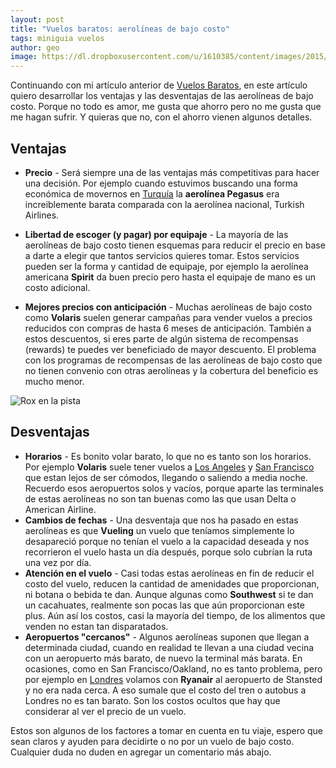```yaml
---
layout: post
title: "Vuelos baratos: aerolíneas de bajo costo"
tags: miniguia vuelos
author: geo
image: https://dl.dropboxusercontent.com/u/1610385/content/images/2015/05/2014-12-23-15-24-22.jpg
---
```

Continuando con mi artículo anterior de [Vuelos Baratos](/vuelos-baratos/), en este artículo quiero desarrollar los ventajas y las desventajas de las aerolíneas de bajo costo. Porque no todo es amor, me gusta que ahorro pero no me gusta que me hagan sufrir. Y quieras que no, con el ahorro vienen algunos detalles.

## Ventajas

* **Precio** - Será siempre una de las ventajas más competitivas para hacer una decisión. Por ejemplo cuando estuvimos buscando una forma económica de movernos en [Turquía](/tag/turquia) la **aerolínea Pegasus** era increiblemente barata comparada con la aerolínea nacional, Turkish Airlines.

* **Libertad de escoger (y pagar) por equipaje** - La mayoría de las aerolíneas de bajo costo tienen esquemas para reducir el precio en base a darte a elegir que tantos servicios quieres tomar. Estos servicios pueden ser la forma y cantidad de equipaje, por ejemplo la aerolínea americana **Spirit** da buen precio pero hasta el equipaje de mano es un costo adicional.

* **Mejores precios con anticipación** - Muchas aerolíneas de bajo costo como **Volaris** suelen generar campañas para vender vuelos a precios reducidos con compras de hasta 6 meses de anticipación. También a estos descuentos, si eres parte de algún sistema de recompensas (rewards) te puedes ver beneficiado de mayor descuento. El problema con los programas de recompensas de las aerolíneas de bajo costo que no tienen convenio con otras aerolíneas y la cobertura del beneficio es mucho menor.

![Rox en la pista](https://dl.dropboxusercontent.com/u/1610385/content/images/2015/05/2014-12-23-15-24-26.jpg)

## Desventajas

* **Horarios** - Es bonito volar barato, lo que no es tanto son los horarios. Por ejemplo **Volaris** suele tener vuelos a [Los Angeles](/tag/los-angeles) y [San Francisco](/tag/san-francisco) que estan lejos de ser cómodos, llegando o saliendo a media noche. Recuerdo esos aeropuertos solos y vacíos, porque aparte las terminales de estas aerolíneas no son tan buenas como las que usan Delta o American Airline.
* **Cambios de fechas** - Una desventaja que nos ha pasado en estas aerolíneas es que **Vueling** un vuelo que teníamos simplemente lo desapareció porque no tenían el vuelo a la capacidad deseada y nos recorrieron el vuelo hasta un día después, porque solo cubrían la ruta una vez por día.
* **Atención en el vuelo** - Casi todas estas aerolíneas en fin de reducir el costo del vuelo, reducen la cantidad de amenidades que proporcionan, ni botana o bebida te dan. Aunque algunas como **Southwest** si te dan un cacahuates, realmente son pocas las que aún proporcionan este plus. Aún así los costos, casi la mayoría del tiempo, de los alimentos que venden no estan tan disparatados.
* **Aeropuertos "cercanos"** - Algunos aerolíneas suponen que llegan a determinada ciudad, cuando en realidad te llevan a una ciudad vecina con un aeropuerto más barato, de nuevo la terminal más barata. En ocasiones, como en San Francisco/Oakland, no es tanto problema, pero por ejemplo en [Londres](/tag/londres) volamos con **Ryanair** al aeropuerto de Stansted y no era nada cerca. A eso sumale que el costo del tren o autobus a Londres no es tan barato. Son los costos ocultos que hay que considerar al ver el precio de un vuelo.

Estos son algunos de los factores a tomar en cuenta en tu viaje, espero que sean claros y ayuden para decidirte o no por un vuelo de bajo costo. Cualquier duda no duden en agregar un comentario más abajo.